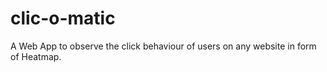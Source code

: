 # clic-o-matic
A Web App to observe the click behaviour of users on any website in form of Heatmap.

